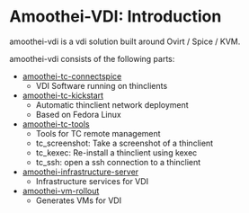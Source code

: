 # Amoothei-VDI: Introduction
amoothei-vdi is a vdi solution built around Ovirt / Spice / KVM.

amoothei-vdi consists of the following parts:

* [amoothei-tc-connectspice](amoothei-tc-connectspice.md)
    * VDI Software running on thinclients
* [amoothei-tc-kickstart](amoothei-tc-kickstart.md)
    * Automatic thinclient network deployment
    * Based on Fedora Linux
* [amoothei-tc-tools](amoothei-tc-tools.md)
    * Tools for TC remote management
    * tc_screenshot: Take a screenshot of a thinclient
    * tc_kexec: Re-install a thinclient using kexec
    * tc_ssh: open a ssh connection to a thinclient
* [amoothei-infrastructure-server](amoothei-infrastructure-server.md)
    * Infrastructure services for VDI
* [amoothei-vm-rollout](amoothei-vm-rollout.md)
    * Generates VMs for VDI 

